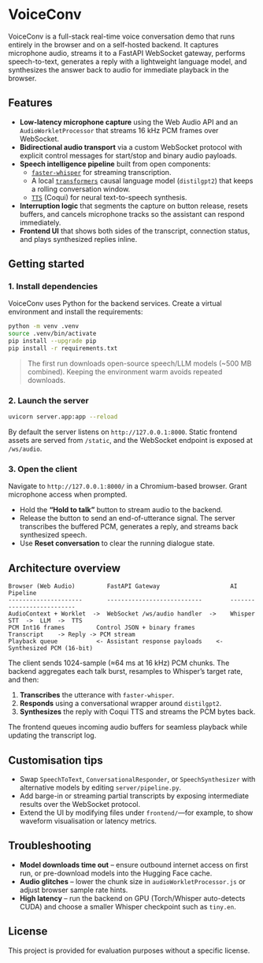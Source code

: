 # VoiceConv

VoiceConv is a full-stack real-time voice conversation demo that runs entirely in the browser and on a self-hosted backend. It captures microphone audio, streams it to a FastAPI WebSocket gateway, performs speech-to-text, generates a reply with a lightweight language model, and synthesizes the answer back to audio for immediate playback in the browser.

## Features

- **Low-latency microphone capture** using the Web Audio API and an `AudioWorkletProcessor` that streams 16 kHz PCM frames over WebSocket.
- **Bidirectional audio transport** via a custom WebSocket protocol with explicit control messages for start/stop and binary audio payloads.
- **Speech intelligence pipeline** built from open components:
  - [`faster-whisper`](https://github.com/SYSTRAN/faster-whisper) for streaming transcription.
  - A local [`transformers`](https://huggingface.co/transformers/) causal language model (`distilgpt2`) that keeps a rolling conversation window.
  - [`TTS`](https://github.com/coqui-ai/TTS) (Coqui) for neural text-to-speech synthesis.
- **Interruption logic** that segments the capture on button release, resets buffers, and cancels microphone tracks so the assistant can respond immediately.
- **Frontend UI** that shows both sides of the transcript, connection status, and plays synthesized replies inline.

## Getting started

### 1. Install dependencies

VoiceConv uses Python for the backend services. Create a virtual environment and install the requirements:

```bash
python -m venv .venv
source .venv/bin/activate
pip install --upgrade pip
pip install -r requirements.txt
```

> The first run downloads open-source speech/LLM models (~500 MB combined). Keeping the environment warm avoids repeated downloads.

### 2. Launch the server

```bash
uvicorn server.app:app --reload
```

By default the server listens on `http://127.0.0.1:8000`. Static frontend assets are served from `/static`, and the WebSocket endpoint is exposed at `/ws/audio`.

### 3. Open the client

Navigate to `http://127.0.0.1:8000/` in a Chromium-based browser. Grant microphone access when prompted.

- Hold the **“Hold to talk”** button to stream audio to the backend.
- Release the button to send an end-of-utterance signal. The server transcribes the buffered PCM, generates a reply, and streams back synthesized speech.
- Use **Reset conversation** to clear the running dialogue state.

## Architecture overview

```
Browser (Web Audio)         FastAPI Gateway                    AI Pipeline
---------------------       ---------------------------        --------------------------
AudioContext + Worklet  ->  WebSocket /ws/audio handler  ->    Whisper STT  ->  LLM  ->  TTS
PCM Int16 frames         Control JSON + binary frames        Transcript    -> Reply -> PCM stream
Playback queue           <- Assistant response payloads    <- Synthesized PCM (16-bit)
```

The client sends 1024-sample (≈64 ms at 16 kHz) PCM chunks. The backend aggregates each talk burst, resamples to Whisper’s target rate, and then:

1. **Transcribes** the utterance with `faster-whisper`.
2. **Responds** using a conversational wrapper around `distilgpt2`.
3. **Synthesizes** the reply with Coqui TTS and streams the PCM bytes back.

The frontend queues incoming audio buffers for seamless playback while updating the transcript log.

## Customisation tips

- Swap `SpeechToText`, `ConversationalResponder`, or `SpeechSynthesizer` with alternative models by editing `server/pipeline.py`.
- Add barge-in or streaming partial transcripts by exposing intermediate results over the WebSocket protocol.
- Extend the UI by modifying files under `frontend/`—for example, to show waveform visualisation or latency metrics.

## Troubleshooting

- **Model downloads time out** – ensure outbound internet access on first run, or pre-download models into the Hugging Face cache.
- **Audio glitches** – lower the chunk size in `audioWorkletProcessor.js` or adjust browser sample rate hints.
- **High latency** – run the backend on GPU (Torch/Whisper auto-detects CUDA) and choose a smaller Whisper checkpoint such as `tiny.en`.

## License

This project is provided for evaluation purposes without a specific license.
